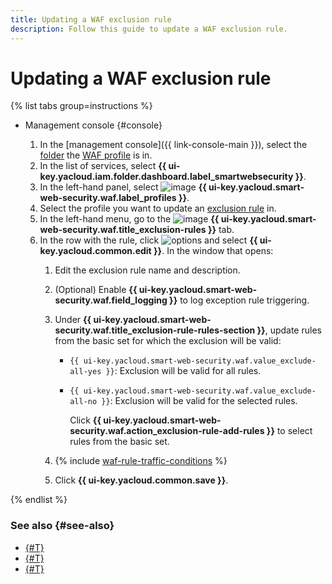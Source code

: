 ```yaml
---
title: Updating a WAF exclusion rule
description: Follow this guide to update a WAF exclusion rule.
---
```


# Updating a WAF exclusion rule

{% list tabs group=instructions %}

- Management console {#console}

   1. In the [management console]({{ link-console-main }}), select the [folder](../../resource-manager/concepts/resources-hierarchy.md#folder) the [WAF profile](../concepts/waf.md) is in.
   1. In the list of services, select **{{ ui-key.yacloud.iam.folder.dashboard.label_smartwebsecurity }}**.
   1. In the left-hand panel, select ![image](../../_assets/smartwebsecurity/waf.svg) **{{ ui-key.yacloud.smart-web-security.waf.label_profiles }}**.
   1. Select the profile you want to update an [exclusion rule](../concepts/waf.md#exclusion-rules) in.
   1. In the left-hand menu, go to the ![image](../../_assets/console-icons/file-xmark.svg) **{{ ui-key.yacloud.smart-web-security.waf.title_exclusion-rules }}** tab.
   1. In the row with the rule, click ![options](../../_assets/console-icons/ellipsis.svg) and select **{{ ui-key.yacloud.common.edit }}**. In the window that opens:
      1. Edit the exclusion rule name and description.
      1. (Optional) Enable **{{ ui-key.yacloud.smart-web-security.waf.field_logging }}** to log exception rule triggering.
      1. Under **{{ ui-key.yacloud.smart-web-security.waf.title_exclusion-rule-rules-section }}**, update rules from the basic set for which the exclusion will be valid:
         * `{{ ui-key.yacloud.smart-web-security.waf.value_exclude-all-yes }}`: Exclusion will be valid for all rules.
         * `{{ ui-key.yacloud.smart-web-security.waf.value_exclude-all-no }}`: Exclusion will be valid for the selected rules.

            Click **{{ ui-key.yacloud.smart-web-security.waf.action_exclusion-rule-add-rules }}** to select rules from the basic set.

      1. {% include [waf-rule-traffic-conditions](../../_includes/smartwebsecurity/waf-rule-traffic-conditions.md) %}

      1. Click **{{ ui-key.yacloud.common.save }}**.

{% endlist %}


### See also {#see-also}

* [{#T}](exclusion-rule-add.md)
* [{#T}](exclusion-rule-delete.md)
* [{#T}](configure-set-rules.md)
